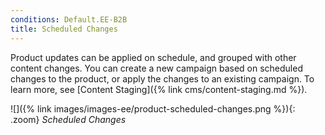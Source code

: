 ```yaml
---
conditions: Default.EE-B2B
title: Scheduled Changes
---
```


Product updates can be applied on schedule, and grouped with other content changes. You can create a new campaign based on scheduled changes to the product, or apply the changes to an existing campaign. To learn more, see [Content Staging]({% link cms/content-staging.md %}).

![]({% link images/images-ee/product-scheduled-changes.png %}){: .zoom}
_Scheduled Changes_
